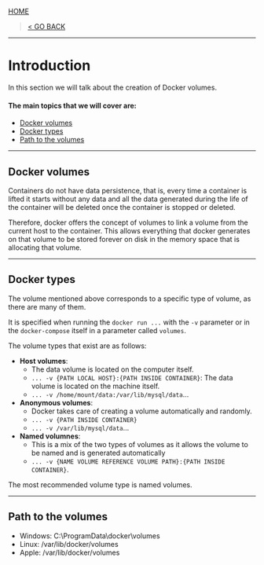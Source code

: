 [HOME](../README.md)

> [< GO BACK](./7_docker_compose.md)
---

# Introduction

In this section we will talk about the creation of Docker volumes.

#### The main topics that we will cover are:
- [Docker volumes](#docker-volumes)
- [Docker types](#docker-types)
- [Path to the volumes](#path-to-the-volumes)

---

## Docker volumes

Containers do not have data persistence, that is, every time a container is lifted it starts without any data and all the data generated during the life of the container will be deleted once the container is stopped or deleted.

Therefore, docker offers the concept of volumes to link a volume from the current host to the container. This allows everything that docker generates on that volume to be stored forever on disk in the memory space that is allocating that volume.

---

## Docker types

The volume mentioned above corresponds to a specific type of volume, as there are many of them. 

It is specified when running the `docker run ...` with the `-v` parameter or in the `docker-compose` itself in a parameter called `volumes`.

The volume types that exist are as follows:
- __Host volumes__:
    - The data volume is located on the computer itself.
    - `... -v {PATH LOCAL HOST}:{PATH INSIDE CONTAINER}`: The data volume is located on the machine itself.
    - `... -v /home/mount/data:/var/lib/mysql/data`...
- __Anonymous volumes__:
    - Docker takes care of creating a volume automatically and randomly.
    - `... -v {PATH INSIDE CONTAINER}`
    - `... -v /var/lib/mysql/data`...
- __Named volumnes__:
    - This is a mix of the two types of volumes as it allows the volume to be named and is generated automatically
    - `... -v {NAME VOLUME REFERENCE VOLUME PATH}:{PATH INSIDE CONTAINER}`.

The most recommended volume type is named volumes.

---

## Path to the volumes

- Windows: C:\ProgramData\docker\volumes
- Linux: /var/lib/docker/volumes
- Apple: /var/lib/docker/volumes